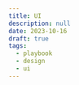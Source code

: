 ```yaml
---
title: UI
description: null
date: 2023-10-16
draft: true
tags:
  - playbook
  - design
  - ui
---
```



